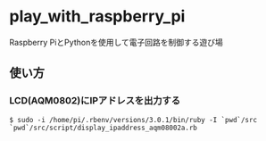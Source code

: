 # play_with_raspberry_pi
Raspberry PiとPythonを使用して電子回路を制御する遊び場

## 使い方
### LCD(AQM0802)にIPアドレスを出力する
```
$ sudo -i /home/pi/.rbenv/versions/3.0.1/bin/ruby -I `pwd`/src `pwd`/src/script/display_ipaddress_aqm08002a.rb
```
